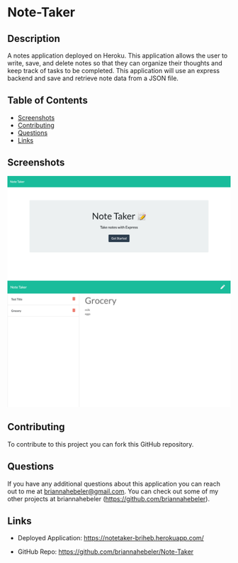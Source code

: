 # Note-Taker

## Description

A notes application deployed on Heroku. This application allows the user to write, save, and delete notes so that they can organize their thoughts and keep track of tasks to be completed. This application will use an express backend and save and retrieve note data from a JSON file.

## Table of Contents  
* [Screenshots](#screenshots)
* [Contributing](#contributing)
* [Questions](#questions)
* [Links](#links) 

## Screenshots
![](./public/assets/screenshots/screenshot1.png)
![](./public/assets/screenshots/screenshot2.png)

## Contributing
To contribute to this project you can fork this GitHub repository.

## Questions
If you have any additional questions about this application you can reach out to me at briannahebeler@gmail.com.
You can check out some of my other projects at briannahebeler (https://github.com/briannahebeler).

## Links

* Deployed Application: https://notetaker-briheb.herokuapp.com/ 

* GitHub Repo: https://github.com/briannahebeler/Note-Taker
